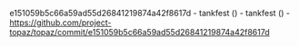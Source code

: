 e151059b5c66a59ad55d26841219874a42f8617d - tankfest () - tankfest () - https://github.com/project-topaz/topaz/commit/e151059b5c66a59ad55d26841219874a42f8617d
